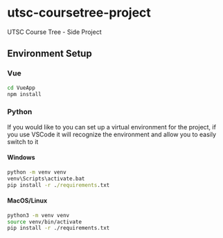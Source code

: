 # utsc-coursetree-project
UTSC Course Tree - Side Project

## Environment Setup
### Vue
```bash
cd VueApp
npm install
```
### Python
If you would like to you can set up a virtual environment for the project, if you use VSCode it will recognize the environment and allow you to easily switch to it
#### Windows
```cmd
python -m venv venv
venv\Scripts\activate.bat
pip install -r ./requirements.txt
```

#### MacOS/Linux
```bash
python3 -m venv venv
source venv/bin/activate
pip install -r ./requirements.txt
```
